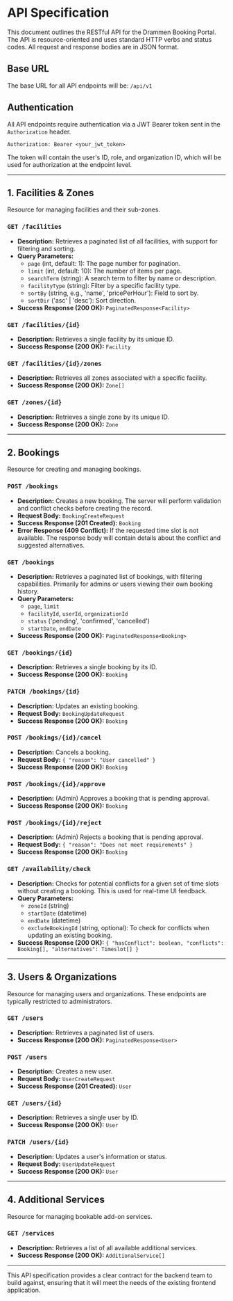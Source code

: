 # API Specification

This document outlines the RESTful API for the Drammen Booking Portal. The API is resource-oriented and uses standard HTTP verbs and status codes. All request and response bodies are in JSON format.

## Base URL

The base URL for all API endpoints will be: `/api/v1`

## Authentication

All API endpoints require authentication via a JWT Bearer token sent in the `Authorization` header.

```
Authorization: Bearer <your_jwt_token>
```

The token will contain the user's ID, role, and organization ID, which will be used for authorization at the endpoint level.

---

## 1. Facilities & Zones

Resource for managing facilities and their sub-zones.

### `GET /facilities`

-   **Description:** Retrieves a paginated list of all facilities, with support for filtering and sorting.
-   **Query Parameters:**
    -   `page` (int, default: 1): The page number for pagination.
    -   `limit` (int, default: 10): The number of items per page.
    -   `searchTerm` (string): A search term to filter by name or description.
    -   `facilityType` (string): Filter by a specific facility type.
    -   `sortBy` (string, e.g., 'name', 'pricePerHour'): Field to sort by.
    -   `sortDir` ('asc' | 'desc'): Sort direction.
-   **Success Response (200 OK):** `PaginatedResponse<Facility>`

### `GET /facilities/{id}`

-   **Description:** Retrieves a single facility by its unique ID.
-   **Success Response (200 OK):** `Facility`

### `GET /facilities/{id}/zones`

-   **Description:** Retrieves all zones associated with a specific facility.
-   **Success Response (200 OK):** `Zone[]`

### `GET /zones/{id}`

-   **Description:** Retrieves a single zone by its unique ID.
-   **Success Response (200 OK):** `Zone`

---

## 2. Bookings

Resource for creating and managing bookings.

### `POST /bookings`

-   **Description:** Creates a new booking. The server will perform validation and conflict checks before creating the record.
-   **Request Body:** `BookingCreateRequest`
-   **Success Response (201 Created):** `Booking`
-   **Error Response (409 Conflict):** If the requested time slot is not available. The response body will contain details about the conflict and suggested alternatives.

### `GET /bookings`

-   **Description:** Retrieves a paginated list of bookings, with filtering capabilities. Primarily for admins or users viewing their own booking history.
-   **Query Parameters:**
    -   `page`, `limit`
    -   `facilityId`, `userId`, `organizationId`
    -   `status` ('pending', 'confirmed', 'cancelled')
    -   `startDate`, `endDate`
-   **Success Response (200 OK):** `PaginatedResponse<Booking>`

### `GET /bookings/{id}`

-   **Description:** Retrieves a single booking by its ID.
-   **Success Response (200 OK):** `Booking`

### `PATCH /bookings/{id}`

-   **Description:** Updates an existing booking.
-   **Request Body:** `BookingUpdateRequest`
-   **Success Response (200 OK):** `Booking`

### `POST /bookings/{id}/cancel`

-   **Description:** Cancels a booking.
-   **Request Body:** `{ "reason": "User cancelled" }`
-   **Success Response (200 OK):** `Booking`

### `POST /bookings/{id}/approve`

-   **Description:** (Admin) Approves a booking that is pending approval.
-   **Success Response (200 OK):** `Booking`

### `POST /bookings/{id}/reject`

-   **Description:** (Admin) Rejects a booking that is pending approval.
-   **Request Body:** `{ "reason": "Does not meet requirements" }`
-   **Success Response (200 OK):** `Booking`

### `GET /availability/check`

-   **Description:** Checks for potential conflicts for a given set of time slots without creating a booking. This is used for real-time UI feedback.
-   **Query Parameters:**
    -   `zoneId` (string)
    -   `startDate` (datetime)
    -   `endDate` (datetime)
    -   `excludeBookingId` (string, optional): To check for conflicts when updating an existing booking.
-   **Success Response (200 OK):** `{ "hasConflict": boolean, "conflicts": Booking[], "alternatives": Timeslot[] }`

---

## 3. Users & Organizations

Resource for managing users and organizations. These endpoints are typically restricted to administrators.

### `GET /users`

-   **Description:** Retrieves a paginated list of users.
-   **Success Response (200 OK):** `PaginatedResponse<User>`

### `POST /users`

-   **Description:** Creates a new user.
-   **Request Body:** `UserCreateRequest`
-   **Success Response (201 Created):** `User`

### `GET /users/{id}`

-   **Description:** Retrieves a single user by ID.
-   **Success Response (200 OK):** `User`

### `PATCH /users/{id}`

-   **Description:** Updates a user's information or status.
-   **Request Body:** `UserUpdateRequest`
-   **Success Response (200 OK):** `User`

---

## 4. Additional Services

Resource for managing bookable add-on services.

### `GET /services`

-   **Description:** Retrieves a list of all available additional services.
-   **Success Response (200 OK):** `AdditionalService[]`

---

This API specification provides a clear contract for the backend team to build against, ensuring that it will meet the needs of the existing frontend application. 